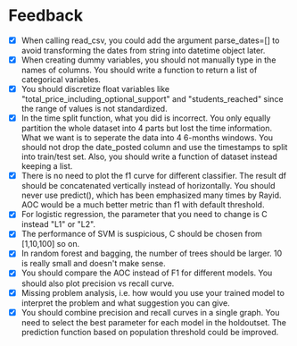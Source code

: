 # Feedback
* [x] When calling read_csv, you could add the argument parse_dates=[] to avoid
  transforming the dates from string into datetime object later.
* [x] When creating dummy variables, you should not manually type in the names
  of columns. You should write a function to return a list of categorical
  variables.
* [x] You should discretize float variables like
  "total_price_including_optional_support" and "students_reached" since the
  range of values is not standardized.
* [x] In the time split function, what you did is incorrect. You only equally
  partition the whole dataset into 4 parts but lost the time information. What
  we want is to seperate the data into 4 6-months windows. You should not drop
  the date_posted column and use the timestamps to split into train/test set.
  Also, you should write a function of dataset instead keeping a list.
* [x] There is no need to plot the f1 curve for different classifier. The
  result df should be concatenated vertically instead of horizontally. You
  should never use predict(), which has been emphasized many times by Rayid.
  AOC would be a much better metric than f1 with default threshold.
* [x] For logistic regression, the parameter that you need to change is C
  instead "L1" or "L2".
* [x] The performance of SVM is suspicious, C should be chosen from [1,10,100]
  so on.
* [x] In random forest and bagging, the number of trees should be larger. 10 is
  really small and doesn't make sense.
* [x] You should compare the AOC instead of F1 for different models. You should
  also plot precision vs recall curve.
* [x] Missing problem analysis, i.e. how would you use your trained model to
  interpret the problem and what suggestion you can give.
* [x] You should combine precision and recall curves in a single graph. You
  need to select the best parameter for each model in the holdoutset. The
  prediction function based on population threshold could be improved.
